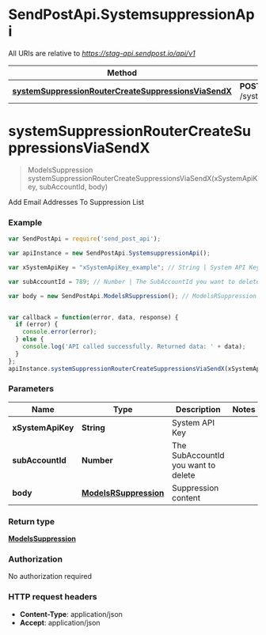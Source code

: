 # SendPostApi.SystemsuppressionApi

All URIs are relative to *https://stag-api.sendpost.io/api/v1*

Method | HTTP request | Description
------------- | ------------- | -------------
[**systemSuppressionRouterCreateSuppressionsViaSendX**](SystemsuppressionApi.md#systemSuppressionRouterCreateSuppressionsViaSendX) | **POST** /system/suppression/{subAccountId} | 


<a name="systemSuppressionRouterCreateSuppressionsViaSendX"></a>
# **systemSuppressionRouterCreateSuppressionsViaSendX**
> ModelsSuppression systemSuppressionRouterCreateSuppressionsViaSendX(xSystemApiKey, subAccountId, body)



Add Email Addresses To Suppression List <br>

### Example
```javascript
var SendPostApi = require('send_post_api');

var apiInstance = new SendPostApi.SystemsuppressionApi();

var xSystemApiKey = "xSystemApiKey_example"; // String | System API Key

var subAccountId = 789; // Number | The SubAccountId you want to delete

var body = new SendPostApi.ModelsRSuppression(); // ModelsRSuppression | Suppression content


var callback = function(error, data, response) {
  if (error) {
    console.error(error);
  } else {
    console.log('API called successfully. Returned data: ' + data);
  }
};
apiInstance.systemSuppressionRouterCreateSuppressionsViaSendX(xSystemApiKey, subAccountId, body, callback);
```

### Parameters

Name | Type | Description  | Notes
------------- | ------------- | ------------- | -------------
 **xSystemApiKey** | **String**| System API Key | 
 **subAccountId** | **Number**| The SubAccountId you want to delete | 
 **body** | [**ModelsRSuppression**](ModelsRSuppression.md)| Suppression content | 

### Return type

[**ModelsSuppression**](ModelsSuppression.md)

### Authorization

No authorization required

### HTTP request headers

 - **Content-Type**: application/json
 - **Accept**: application/json

